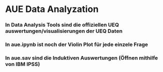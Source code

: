 # AUE Data Analyzation

### In Data Analysis Tools sind die offiziellen UEQ auswertungen/visualisierungen der UEQ Daten

### In aue.ipynb ist noch der Violin Plot für jede einzele Frage

### In aue.sav sind die Induktiven Auswertungen (Öffnen mithilfe von IBM IPSS)

